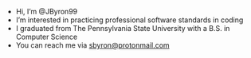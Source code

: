 - Hi, I’m @JByron99
- I’m interested in practicing professional software standards in coding
- I graduated from The Pennsylvania State University with a B.S. in Computer Science
- You can reach me via sbyron@protonmail.com
